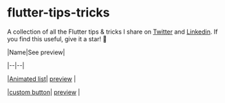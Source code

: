 
  

# flutter-tips-tricks

A collection of all the Flutter tips &amp; tricks I share on [Twitter](https://twitter.com/0xom1) and [Linkedin](https://www.linkedin.com/in/ahmedalmubark/). If you find this useful, give it a star! 🌟

  
  

|Name|See preview|

|--|--|

|[Animated list](https://github.com/ahmedalmubarak/flutter-tips-tricks/tree/main/animated_list)| [preview](https://twitter.com/0xom1/status/1643888743697334272?s=20) |

|[custom button](https://github.com/ahmedalmubarak/flutter-tips-tricks/tree/main/animated_list)| [preview](https://twitter.com/0xom1/status/1643888743697334272?s=20) |